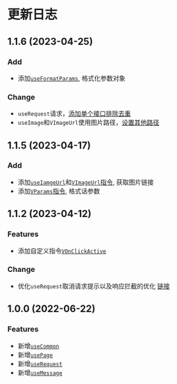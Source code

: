 # 更新日志

## 1.1.6 (2023-04-25)

### Add

- 添加[`useFormatParams`](../formatParams.md), 格式化参数对象

### Change

- `useRequest`请求，[添加单个接口排除去重](/api/request#排除去重)
- `useImage`和`VImageUrl`使用图片路径，[设置其他路径](/api/image-url#其他路径)

## 1.1.5 (2023-04-17)

### Add

- 添加[`useIamgeUrl`](../image-url.md)和[`VImageUrl`指令](../directives/image-url.md), 获取图片链接
- 添加[`VParams`指令](../directives/params.md), 格式话参数

## 1.1.2 (2023-04-12)

### Features

- 添加自定义指令[`VOnClickActive`](../directives/click-active.md)

### Change

- 优化`useRequest`取消请求提示以及响应拦截的优化 [链接](https://github.com/kvuse/kvuse/commit/8e7c751f861c7845b244ecc345295a390e503aa0#diff-d20dfad4faf3d1250d747adb22964f644a6e7c4b9ec5a5544491ce4902fce80c)

## 1.0.0 (2022-06-22)

### Features

- 新增[`useCommon`](../common.md)
- 新增[`usePage`](../page.md)
- 新增[`useRequest`](../request.md)
- 新增[`useMessage`](../message.md)

